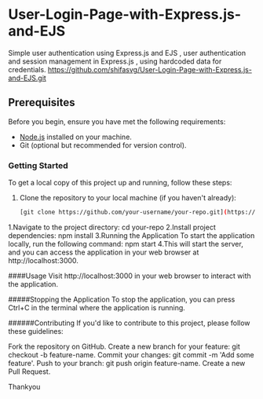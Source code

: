 # User-Login-Page-with-Express.js-and-EJS
Simple user authentication using Express.js and EJS , user authentication and session management in Express.js , using hardcoded data for credentials.
https://github.com/shifasvg/User-Login-Page-with-Express.js-and-EJS.git

## Prerequisites

Before you begin, ensure you have met the following requirements:

- [Node.js](https://nodejs.org/) installed on your machine.
- Git (optional but recommended for version control).

### Getting Started

To get a local copy of this project up and running, follow these steps:

1. Clone the repository to your local machine (if you haven't already):

   ```bash
   [git clone https://github.com/your-username/your-repo.git](https://github.com/shifasvg/User-Login-Page-with-Express.js-and-EJS.git)https://github.com/shifasvg/User-Login-Page-with-Express.js-and-EJS.git

1.Navigate to the project directory:
cd your-repo
2.Install project dependencies:
npm install
3.Running the Application
To start the application locally, run the following command: npm start
4.This will start the server, and you can access the application in your web browser at http://localhost:3000.

####Usage
Visit http://localhost:3000 in your web browser to interact with the application.

#####Stopping the Application
To stop the application, you can press Ctrl+C in the terminal where the application is running.

######Contributing
If you'd like to contribute to this project, please follow these guidelines:

Fork the repository on GitHub.
Create a new branch for your feature: git checkout -b feature-name.
Commit your changes: git commit -m 'Add some feature'.
Push to your branch: git push origin feature-name.
Create a new Pull Request.

Thankyou
